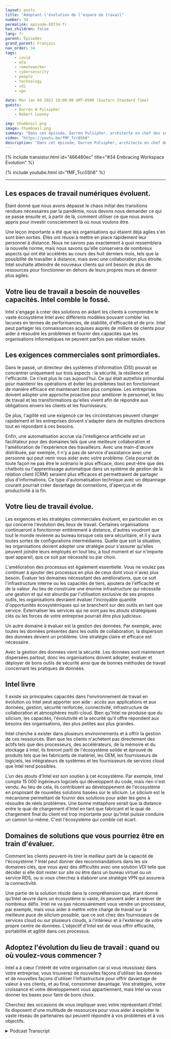 ```yaml
---
layout: posts
title: "Adoptant l'évolution de l'espace de travail"
number: 34
permalink: episode-EDT34-fr
has_children: false
lang: fr
parent: Épisodes
grand_parent: Français
nav_order: 34
tags:
    - covid
    - mfa
    - remoteworker
    - cybersecurity
    - people
    - technology
    - vdi
    - vpn

date: Mon Jan 04 2021 19:00:00 GMT-0500 (Eastern Standard Time)
guests:
    - Darren W Pulsipher
    - Robert Looney

img: thumbnail.png
image: thumbnail.png
summary: "Dans cet épisode, Darren Pulsipher, architecte en chef des solutions pour le secteur public, et Robert Looney, directeur des ventes de centres de données pour les Amériques chez Intel, parlent de l'utilisation d'une approche stratégique pour adopter l'évolution actuelle du lieu de travail. La pandémie de COVID a créé d'importants défis et transitions dans le monde du travail. Intel aide les clients à tirer parti des technologies pour faire face au mieux aux défis continus de la « nouvelle normale »."
video: "https://youtu.be/fMF_Tcc0Sh8"
description: "Dans cet épisode, Darren Pulsipher, architecte en chef des solutions pour le secteur public, et Robert Looney, directeur des ventes de centres de données pour les Amériques chez Intel, parlent de l'utilisation d'une approche stratégique pour adopter l'évolution actuelle du lieu de travail. La pandémie de COVID a créé d'importants défis et transitions dans le monde du travail. Intel aide les clients à tirer parti des technologies pour faire face au mieux aux défis continus de la « nouvelle normale »."
---
```


<div>
{% include transistor.html id="466480ec" title="#34 Embracing Workspace Evolution" %}

{% include youtube.html id="fMF_Tcc0Sh8" %}
</div>

---

## Les espaces de travail numériques évoluent.

Étant donné que nous avons dépassé le chaos initial des transitions rendues nécessaires par la pandémie, nous devons nous demander ce qui se passe ensuite et, à partir de là, comment utiliser ce que nous avons appris pour investir consciemment là où nous voulons être.

Une leçon importante a été que les organisations qui étaient déjà agiles s'en sont bien sorties. Elles ont réussi à mettre en place rapidement leur personnel à distance. Nous ne savons pas exactement à quoi ressemblera la nouvelle norme, mais nous savons qu'elle conservera de nombreux aspects qui ont été accélérés au cours des huit derniers mois, tels que la possibilité de travailler à distance, mais avec une collaboration plus étroite. Intel souhaite atteindre de nouveaux clients qui ont besoin de plus de ressources pour fonctionner en dehors de leurs propres murs et devenir plus agiles.

## Votre lieu de travail a besoin de nouvelles capacités. Intel comble le fossé.

Intel s'engage à créer des solutions en aidant les clients à comprendre le vaste écosystème Intel avec différents modèles pouvant combler les lacunes en termes de performances, de stabilité, d'efficacité et de prix. Intel peut partager les connaissances acquises auprès de milliers de clients pour aider à résoudre les problèmes et fournir des capacités que les organisations informatiques ne peuvent parfois pas réaliser seules.

## Les exigences commerciales sont primordiales.

Dans le passé, un directeur des systèmes d'information (DSI) pouvait se concentrer uniquement sur trois aspects : la sécurité, la résilience et l'efficacité. Ce n'est plus le cas aujourd'hui. Ce qui était autrefois primordial pour maintenir les opérations et éviter les problèmes tout en fonctionnant de manière efficace est maintenant bien plus complexe. Les entreprises doivent adopter une approche proactive pour améliorer le personnel, le lieu de travail et les transformations qu'elles vivent afin de répondre aux obligations envers les clients et les fournisseurs.

De plus, l'agilité est une exigence car les circonstances peuvent changer rapidement et les entreprises doivent s'adapter dans de multiples directions tout en répondant à ces besoins.

Enfin, une automatisation accrue via l'intelligence artificielle est un facilitateur pour des domaines tels que une meilleure collaboration et l'amélioration de l'expérience des travailleurs. Avec une main-d'œuvre distribuée, par exemple, il n'y a pas de service d'assistance avec une personne qui peut venir vous aider avec votre problème. Cela pourrait de toute façon ne pas être le scénario le plus efficace, donc peut-être que des chatbots ou l'apprentissage automatique dans un système de gestion de la relation client (CRM) seraient plus efficaces et permettraient de partager plus d'informations. Ce type d'automatisation technique avec un dépannage courant pourrait créer davantage de connexions, d'aperçus et de productivité à la fin.

## Votre lieu de travail évolue.

Les exigences et les stratégies commerciales évoluent, en particulier en ce qui concerne l'évolution des lieux de travail. Certaines organisations continueront à fonctionner entièrement à distance, d'autres voudront que tout le monde revienne au bureau lorsque cela sera sécuritaire, et il y aura toutes sortes de configurations intermédiaires. Quelle que soit la situation, les organisations doivent adopter une stratégie pour s'assurer qu'elles peuvent joindre leurs employés en tout lieu, à tout moment et sur n'importe quel appareil, que ce soit par nécessité ou par choix.

L'amélioration des processus est également essentielle. Vous ne voulez pas continuer à ajouter des processus en plus de ceux dont vous n'avez plus besoin. Évaluer les domaines nécessitant des améliorations, que ce soit l'infrastructure interne ou les capacités de tiers, ajoutera de l'efficacité et de la valeur. Au lieu de construire une énorme infrastructure qui nécessite une gestion et qui est alourdie par l'utilisation exclusive de ses propres outils, les organisations devraient évaluer l'incroyable quantité d'opportunités écosystémiques qui se branchent sur des outils en tant que service. Externaliser les services qui ne sont pas les atouts stratégiques clés ou les forces de votre entreprise pourrait être plus judicieux.

Un autre domaine à évaluer est la gestion des données. Par exemple, avec toutes les données présentes dans les outils de collaboration, la dispersion des données devient un problème. Une stratégie claire et efficace est nécessaire.

Avec la gestion des données vient la sécurité. Les données sont maintenant dispersées partout, donc les organisations doivent adopter, évaluer et déployer de bons outils de sécurité ainsi que de bonnes méthodes de travail concernant les pratiques de données.

## Intel livre

Il existe six principales capacités dans l'environnement de travail en évolution où Intel peut apporter son aide : accès aux applications et aux données, gestion, sécurité renforcée, connectivité, infrastructure de collaboration et atmosphères multi-cloud. Bien qu'Intel ne produise que du silicium, les capacités, l'évolutivité et la sécurité qu'il offre répondent aux besoins des organisations, des plus petites aux plus grandes.

Intel cherche à exister dans plusieurs environnements et à offrir la gestion de ces ressources. Bien que les clients n'achètent pas directement des actifs tels que des processeurs, des accélérateurs, de la mémoire et du stockage à Intel, ils tireront parti de l'écosystème solide et éprouvé de produits tels que les fabricants de matériel, les OEM, les fournisseurs de logiciels, les intégrateurs de systèmes et les fournisseurs de services cloud que Intel rend possibles.

L'un des atouts d'Intel est son soutien à cet écosystème. Par exemple, Intel compte 15 000 ingénieurs logiciels qui développent du code, mais rien n'est vendu. Au lieu de cela, ils contribuent au développement de l'écosystème en proposant de nouvelles solutions basées sur le silicium. Le silicium est le mécanisme permettant de fournir des solutions pour aider les gens à résoudre de réels problèmes. Une bonne métaphore serait que la distance entre le quai de chargement d'Intel en tant que fabricant et le quai de chargement final du client est trop importante pour qu'Intel puisse conduire un camion lui-même. C'est l'écosystème qui comble cet écart.

## Domaines de solutions que vous pourriez être en train d'évaluer.

Comment les clients peuvent-ils tirer le meilleur parti de la capacité de l'écosystème ? Intel peut donner des recommandations dans les six domaines clés, que vous ayez des difficultés avec une solution VDI telle que décider si elle doit rester sur site ou être dans un bureau virtuel ou un service RDS, ou si vous cherchez à élaborer une stratégie VPN qui assurera la connectivité.

Une partie de la solution réside dans la compréhension que, étant donné qu'Intel œuvre dans un écosystème si vaste, ils peuvent aider à relever de nombreux défis. Intel ne va pas nécessairement vous vendre un processeur, par exemple, mais vous aider à mettre votre charge de travail sur la meilleure puce de silicium possible, que ce soit chez des fournisseurs de services cloud ou sur plusieurs clouds, à l'intérieur et à l'extérieur de votre propre centre de données. L'objectif d'Intel est de vous offrir efficacité, portabilité et agilité dans ces processus.

## Adoptez l'évolution du lieu de travail : quand ou où voulez-vous commencer ?

Intel a à cœur l'intérêt de votre organisation car si vous réussissez dans votre entreprise, vous trouverez de nouvelles façons d'utiliser les données et de nouvelles façons d'utiliser l'infrastructure pour offrir davantage de valeur à vos clients, et au final, consommer davantage. Vos stratégies, votre croissance et votre développement vous appartiennent, mais Intel va vous donner les bases pour faire de bons choix.

Cherchez des occasions de vous impliquer avec votre représentant d'Intel. Ils disposent d'une multitude de ressources pour vous aider à exploiter le vaste réseau de partenaires qui peuvent répondre à vos problèmes et à vos objectifs.



<details>
<summary> Podcast Transcript </summary>

<p></p>

</details>
